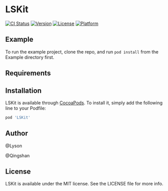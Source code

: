 # LSKit

[![CI Status](https://img.shields.io/travis/542634994@qq.com/LSKit.svg?style=flat)](https://travis-ci.org/542634994@qq.com/LSKit)
[![Version](https://img.shields.io/cocoapods/v/LSKit.svg?style=flat)](https://cocoapods.org/pods/LSKit)
[![License](https://img.shields.io/cocoapods/l/LSKit.svg?style=flat)](https://cocoapods.org/pods/LSKit)
[![Platform](https://img.shields.io/cocoapods/p/LSKit.svg?style=flat)](https://cocoapods.org/pods/LSKit)

## Example

To run the example project, clone the repo, and run `pod install` from the Example directory first.

## Requirements

## Installation

LSKit is available through [CocoaPods](https://cocoapods.org). To install
it, simply add the following line to your Podfile:

```ruby
pod 'LSKit'
```

## Author

@Lyson

@Qingshan

## License

LSKit is available under the MIT license. See the LICENSE file for more info.
